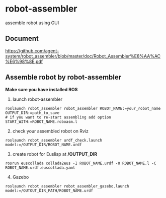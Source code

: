 # robot-assembler
assemble robot using GUI

## Document
https://github.com/agent-system/robot_assembler/blob/master/doc/Robot_Assembler%E8%AA%AC%E6%98%8E.pdf

## Assemble robot by robot-assembler
**Make sure you have installed ROS**

1. launch robot-assembler
```
roslaunch robot_assembler robot_assembler ROBOT_NAME:=your_robot_name OUTPUT_DIR:=path_to_save
# if you want to re-start assembling add option
START_WITH:=ROBOT_NAME.roboasm.l
```
2. check your assembled robot on Rviz
```
roslaunch robot_assembler urdf_check.launch model:=/OUTPUT_DIR/ROBOT_NAME.urdf
```
3. create robot for Euslisp
at __/OUTPUT_DIR__
```
rosrun euscollada collada2eus -I ROBOT_NAME.urdf -O ROBOT_NAME.l -C ROBOT_NAME.urdf.euscollada.yaml
```
4. Gazebo
```
roslaunch robot_assembler robot_assembler_gazebo.launch model:=/OUTOUT_DIR_PATH/ROBOT_NAME.urdf
```
